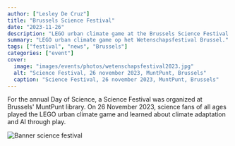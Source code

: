 ```yaml
---
author: ["Lesley De Cruz"]
title: "Brussels Science Festival"
date: "2023-11-26"
description: "LEGO urban climate game at the Brussels Science Festival."
summary: "LEGO urban climate game op het Wetenschapsfestival Brussel."
tags: ["festival", "news", "Brussels"]
categories: ["event"]
cover:
  image: "images/events/photos/wetenschapsfestival2023.jpg"
  alt: "Science Festival, 26 november 2023, MuntPunt, Brussels"
  caption: "Science Festival, 26 november 2023, MuntPunt, Brussels"
---
```


For the annual Day of Science, a Science Festival was organized at Brussels' MuntPunt library. On 26 November 2023, science fans of all ages played the LEGO urban climate game and learned about climate adaptation and AI through play.

![Banner science festival](images/events/logo-wetenschapsfestival.jpg)
